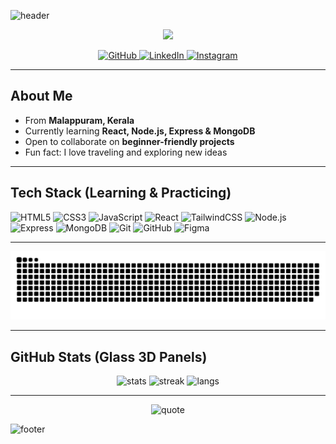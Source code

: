 <!-- NEON HEADER -->
![header](https://capsule-render.vercel.app/api?type=waving&height=220&text=Shahad%20Thayyil&desc=MERN%20Stack%20Learner&fontAlign=50&fontAlignY=35&descAlign=50&descAlignY=60&color=0:8A2BE2,100:00FFFF&fontColor=FFFFFF)

<div align="center">

<!-- Typing line -->
<img src="https://readme-typing-svg.demolab.com?font=Fira+Code&weight=600&size=22&pause=1200&center=true&vCenter=true&width=700&lines=MERN+Stack+Learner;Exploring+Web+Development;Always+curious+to+learn+new+tech" />

<!-- Socials -->
<p>
  <a href="https://github.com/ShahadThayyil">
    <img alt="GitHub" src="https://img.shields.io/badge/GitHub-0D1117?style=for-the-badge&logo=github&logoColor=FFFFFF">
  </a>
  <a href="https://www.linkedin.com/in/muhammad-shahad-t-379763373?utm_source=share&utm_campaign=share_via&utm_content=profile&utm_medium=android_app">
    <img alt="LinkedIn" src="https://img.shields.io/badge/LinkedIn-0A66C2?style=for-the-badge&logo=linkedin&logoColor=white">
  </a>
  <a href="https://www.instagram.com/shahad_techno/">
    <img alt="Instagram" src="https://img.shields.io/badge/Instagram-E4405F?style=for-the-badge&logo=instagram&logoColor=white">
  </a>
</p>

</div>

---

## About Me
- From **Malappuram, Kerala**
- Currently learning **React, Node.js, Express & MongoDB**
- Open to collaborate on **beginner-friendly projects**
- Fun fact: I love traveling and exploring new ideas

---

## Tech Stack (Learning & Practicing)
![HTML5](https://img.shields.io/badge/HTML5-FF6EC7?style=for-the-badge&logo=html5&logoColor=white)
![CSS3](https://img.shields.io/badge/CSS3-7DF9FF?style=for-the-badge&logo=css3&logoColor=0B132B)
![JavaScript](https://img.shields.io/badge/JavaScript-39FF14?style=for-the-badge&logo=javascript&logoColor=0B132B)
![React](https://img.shields.io/badge/React-00FFFF?style=for-the-badge&logo=react&logoColor=0B132B)
![TailwindCSS](https://img.shields.io/badge/TailwindCSS-00E5FF?style=for-the-badge&logo=tailwind-css&logoColor=0B132B)
![Node.js](https://img.shields.io/badge/Node.js-00FF85?style=for-the-badge&logo=nodedotjs&logoColor=0B132B)
![Express](https://img.shields.io/badge/Express-9D00FF?style=for-the-badge&logo=express&logoColor=white)
![MongoDB](https://img.shields.io/badge/MongoDB-00FF88?style=for-the-badge&logo=mongodb&logoColor=0B132B)
![Git](https://img.shields.io/badge/Git-FF2D95?style=for-the-badge&logo=git&logoColor=white)
![GitHub](https://img.shields.io/badge/GitHub-242938?style=for-the-badge&logo=github&logoColor=white)
![Figma](https://img.shields.io/badge/Figma-FF00FF?style=for-the-badge&logo=figma&logoColor=white)

---


<!-- Replace the LINK and IMAGE with your own Spline/Sketchfab preview -->
<a href="https://my.spline.design/placeholder-3d-scene" target="_blank">
  <img src="https://raw.githubusercontent.com/platane/snk/output/github-contribution-grid-snake.svg" alt="3D/animated accent" />
</a>

---

## GitHub Stats (Glass 3D Panels)

<p align="center">
  <img src="https://github-readme-stats.vercel.app/api?username=ShahadThayyil&show_icons=true&theme=tokyonight&bg_color=30,0D1117,212121&hide_border=true&border_radius=25" 
       alt="stats" />
  <img src="https://github-readme-streak-stats.herokuapp.com/?user=ShahadThayyil&theme=tokyonight&hide_border=true&background=30,0D1117,212121&border_radius=25" 
       alt="streak" />
  <img src="https://github-readme-stats.vercel.app/api/top-langs/?username=ShahadThayyil&layout=compact&theme=tokyonight&bg_color=30,0D1117,212121&hide_border=true&border_radius=25" 
       alt="langs" />
</p>

---


<div align="center">
  
![quote](https://quotes-github-readme.vercel.app/api?type=horizontal&theme=tokyonight)

</div>

<!-- NEON FOOTER -->
![footer](https://capsule-render.vercel.app/api?type=waving&section=footer&height=120&color=0:00FFFF,100:8A2BE2)
